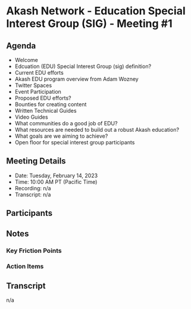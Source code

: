 

# Akash Network - Education Special Interest Group (SIG) - Meeting #1

## Agenda
- Welcome
- Edcuation (EDU) Special Interest Group (sig) definition? 
- Current EDU efforts
- Akash EDU program overview from Adam Wozney
- Twitter Spaces
- Event Participation
- Proposed EDU efforts?
- Bounties for creating content
- Written Technical Guides
- Video Guides
- What communities do a good job of EDU?
- What resources are needed to build out a robust Akash education?
- What goals are we aiming to achieve?
- Open floor for special interest group participants


## Meeting Details

- Date: Tuesday, February 14, 2023
- Time: 10:00 AM PT (Pacific Time)
- Recording: n/a
- Transcript: n/a

## Participants


## Notes

### Key Friction Points

### Action Items


## **Transcript** 

n/a
